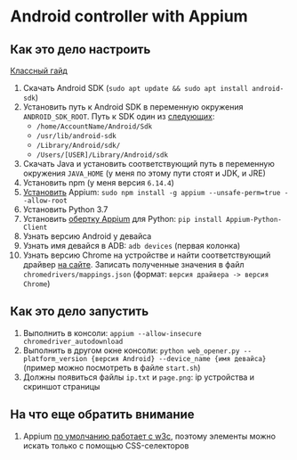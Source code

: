 # Android controller with Appium

## Как это дело настроить

[Классный гайд](https://the-creative-tester.github.io/Python-Android-Mobile-Web-Automation/)

1. Скачать Android SDK (`sudo apt update && sudo apt install android-sdk`)
2. Установить путь к Android SDK в переменную окружения `ANDROID_SDK_ROOT`. Путь к SDK один из [следующих](https://stackoverflow.com/questions/34556884/how-to-install-android-sdk-on-ubuntu):
    - `/home/AccountName/Android/Sdk`
    - `/usr/lib/android-sdk`
    - `/Library/Android/sdk/`
    - `/Users/[USER]/Library/Android/sdk`
3. Скачать Java и установить соответствующий путь в переменную окружения `JAVA_HOME` (у меня по этому пути стоят и JDK, и JRE)
4. Установить npm (у меня версия `6.14.4`)
5. [Установить](https://github.com/appium/appium/issues/10020) Appium: `sudo npm install -g appium --unsafe-perm=true --allow-root`
6. Установить Python 3.7
7. Установить [обертку Appium](https://pypi.org/project/Appium-Python-Client/) для Python: `pip install Appium-Python-Client`
8. Узнать версию Android у девайса
9. Узнать имя девайся в ADB: `adb devices` (первая колонка)
10. Узнать версию Chrome на устройстве и найти соответствующий драйвер [на сайте](https://chromedriver.chromium.org/downloads). Записать полученные значения в файл `chromedrivers/mappings.json` (формат: `версия драйвера -> версия Chrome`)

## Как это дело запустить

1. Выполнить в консоли: `appium --allow-insecure chromedriver_autodownload`
2. Выполнить в другом окне консоли: `python web_opener.py --platform_version {версия Android} --device_name {имя девайса}` (пример можно посмотреть в файле `start.sh`)
3. Должны появиться файлы `ip.txt` и `page.png`: ip устройства и скриншот страницы

## На что еще обратить внимание

1. Appium [по умолчанию работает с w3c](https://github.com/appium/appium/issues/13306), поэтому элементы можно искать только с помощью CSS-селекторов
